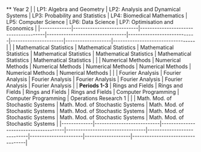 <!-- --- -->
<!-- title: Welcome to the VU BSc Mathematics webpage -->
<!-- --- -->

<!-- | Header 1 | Header 2 | Header 3 | -->
<!-- |:---------|:--------:|----------:| -->
<!-- | Row 1    | Data 1   |   Data 2  | -->
<!-- | Row 2    | Data 3   |   Data 4  | -->
<!-- | Row 3    | Data 5   |   Data 6  | -->


** Year 2
|             | LP1: Algebra and Geometry | LP2: Analysis and Dynamical Systems | LP3: Probability and Statistics | LP4: Biomedical Mathematics | LP5: Computer Science | LP6: Data Science | LP7: Optimisation and Economics |
|-------------|---------------------------|--------------------------------------|---------------------------------|----------------------------|----------------------|-------------------|----------------------------------|
|                  | Mathematical Statistics    | Mathematical Statistics               | Mathematical Statistics         | Mathematical Statistics     | Mathematical Statistics | Mathematical Statistics | Mathematical Statistics          |
|                  | Numerical Methods          | Numerical Methods                     | Numerical Methods               | Numerical Methods           | Numerical Methods      | Numerical Methods   | Numerical Methods                |
|                  | Fourier Analysis           | Fourier Analysis                      | Fourier Analysis                | Fourier Analysis            | Fourier Analysis       | Fourier Analysis    | Fourier Analysis                 |
|  **Periods 1-3** | Rings and Fields           | Rings and Fields                      | Rings and Fields                | Rings and Fields            | Computer Programming    | Computer Programming  | Operations Research 1            |
|                  | Math. Mod. of Stochastic Systems | Math. Mod. of Stochastic Systems      | Math. Mod. of Stochastic Systems | Math. Mod. of Stochastic Systems | Math. Mod. of Stochastic Systems | Math. Mod. of Stochastic Systems | Math. Mod. of Stochastic Systems |
|-------------|---------------------------|--------------------------------------|---------------------------------|----------------------------|----------------------|-------------------|----------------------------------|

<!-- --- -->

<!-- |-------------|---------------------------|--------------------------------------|---------------------------------|----------------------------|----------------------|-------------------|----------------------------------| -->
<!-- |                 | Dynamical Systems          | Dynamical Systems                     | Dynamical Systems               | Dynamical Systems           | Dynamical Systems      | Dynamical Systems   | Dynamical Systems                | -->
<!-- |                 | Complex Analysis           | Complex Analysis                      | Complex Analysis                | Complex Analysis            | Complex Analysis       | Complex Analysis    | Complex Analysis                 | -->
<!-- | **Periods 4-6** | Topology                  | Topology                             | Topology                        | Biochemistry                | Computer Networks      | Data Engineering      | Operations Research 2           | -->
<!-- |                 | Galois Theory             | Statistical Data Analysis            | Statistical Data Analysis       | Statistical Data Analysis    | Statistical Data Analysis | Statistical Data Analysis | Statistical Data Analysis         | -->
<!-- |                 | Elements of Geometry       | Probab. Forecast. For Dynamical Systems | Probab. Forecast. For Dynamical Systems | Probab. Forecast. For Dynamical Systems | Probab. Forecast. For Dynamical Systems | Probab. Forecast. For Dynamical Systems | Probab. Forecast. For Dynamical Systems | -->
<!-- |-------------|---------------------------|--------------------------------------|---------------------------------|----------------------------|----------------------|-------------------|----------------------------------| -->

<!-- ** Year 3 -->
<!-- |             | LP1: Algebra and Geometry | LP2: Analysis and Dynamical Systems | LP3: Probability and Statistics | LP4: Biomedical Mathematics | LP5: Computer Science | LP6: Data Science | LP7: Optimisation and Economics | -->
<!-- |-------------|---------------------------|-------------------------------------|--------------------------------|----------------------------|----------------------|-------------------|----------------------------------| -->
<!-- | **Periods 1-3** no clashes in the schedule | Differential Geometry     | Differential Geometry                | Biomedical mathematics         | Biomedical mathematics     | Data structures & algorithms (AI) | Data structures & algorithms (AI) | Mathematical Economics 1          | -->
<!-- |             | Number Theory             | Markov Chains                       | Markov Chains                  | Markov Chains              | Markov Chains         | Markov Chains      | Markov Chains                    | -->
<!-- |             | Measure Theory            | Measure Theory                      | Measure Theory                 | Mech. and Term. of the cell | Equation Programming    | Biomedical mathematics | Measure Theory                   | -->
<!-- |             | Nonlinear Dynamical Systems | Nonlinear Dynamical Systems        | Nonlinear Dynamical Systems    | Mathematics for Machine Learning | Project Computer Assisted Proof | Project Computer Assisted Proof | Nonlinear Dynamical Systems        | -->
<!-- |             | Project Computer Assisted Proof | Project Computer Assisted Proof      | Biomedical mathematics         | From protein to cell       | Metabolomics          | Data Analytics and Privacy | Nonlinear Dynamical Systems        | -->
<!-- | **Period 1-3** | Biomedical mathematics    |                                    |                                |                            |                      |                    |                                  | -->
<!-- | **Periods 4-6** no clashes in the schedule | Differential Topology      | Functional Analysis                | Partial Differential Equations | Mathematical Statistics 2  | Databases            | Mathematical Statistics 2       | Mathematical Statistics 2          | -->
<!-- |             | History of Science        | History of Science                  | History of Science             | History of Science         | Philosophy and Ethics  | Philosophy and Ethics | Philosophy and Ethics             | -->
<!-- |             | Bachelor project in Mathematics | Bachelor project in Mathematics   | Bachelor project in Mathematics | Bachelor project in Mathematics |                      |                    |                                  | -->
<!-- | **Period 4-6** | Functional Analysis       | Machine Learning                   | Machine Learning               | Applied Analysis: Financial Maths | Part of Differential Equations | Automata and Complexity |                                  | -->

